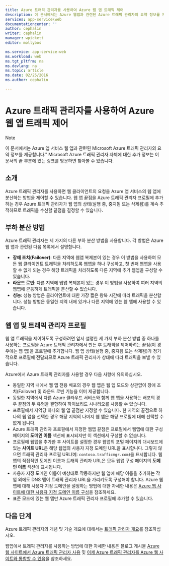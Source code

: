 ```yaml
---
title: Azure 트래픽 관리자를 사용하여 Azure 웹 앱 트래픽 제어
description: 이 문서에서는 Azure 웹앱과 관련된 Azure 트래픽 관리자의 요약 정보를 제공합니다.
services: app-service\web
documentationcenter: ''
author: cephalin
writer: cephalin
manager: wpickett
editor: mollybos

ms.service: app-service-web
ms.workload: web
ms.tgt_pltfrm: na
ms.devlang: na
ms.topic: article
ms.date: 02/25/2016
ms.author: cephalin

---
```

# Azure 트래픽 관리자를 사용하여 Azure 웹 앱 트래픽 제어
> [!NOTE]
> 이 문서에서는 Azure 앱 서비스 웹 앱과 관련된 Microsoft Azure 트래픽 관리자의 요약 정보를 제공합니다." Microsoft Azure 트래픽 관리자 자체에 대한 추가 정보는 이 문서의 끝 부분에 있는 링크를 방문하면 찾아볼 수 있습니다.
> 
> 

## 소개
Azure 트래픽 관리자를 사용하면 웹 클라이언트의 요청을 Azure 앱 서비스의 웹 앱에 분산하는 방법을 제어할 수 있습니다. 웹 앱 끝점을 Azure 트래픽 관리자 프로필에 추가하는 경우 Azure 트래픽 관리자가 웹 앱의 상태(실행 중, 중지됨 또는 삭제됨)를 계속 추적하므로 트래픽을 수신할 끝점을 결정할 수 있습니다.

## 부하 분산 방법
Azure 트래픽 관리자는 세 가지의 다른 부하 분산 방법을 사용합니다. 각 방법은 Azure 웹 앱과 관련된 다음 목록에서 설명합니다.

* **장애 조치(Failover)**: 다른 지역에 웹앱 복제본이 있는 경우 이 방법을 사용하여 모든 웹 클라이언트 트래픽을 처리하도록 웹앱을 하나 구성하고, 첫 번째 웹앱을 사용할 수 없게 되는 경우 해당 트래픽을 처리하도록 다른 지역에 추가 웹앱을 구성할 수 있습니다.
* **라운드 로빈**: 다른 지역에 웹앱 복제본이 있는 경우 이 방법을 사용하여 여러 지역의 웹앱에 균등하게 트래픽을 분산할 수 있습니다.
* **성능**: 성능 방법은 클라이언트에 대한 가장 짧은 왕복 시간에 따라 트래픽을 분산합니다. 성능 방법은 동일한 지역 내에 있거나 다른 지역에 있는 웹 앱에 사용할 수 있습니다.

## 웹 앱 및 트래픽 관리자 프로필
웹 앱 트래픽을 제어하도록 구성하려면 앞서 설명한 세 가지 부하 분산 방법 중 하나를 사용하는 프로필을 Azure 트래픽 관리자에서 만든 후 트래픽을 제어하려는 끝점(이 경우에는 웹 앱)을 프로필에 추가합니다. 웹 앱 상태(실행 중, 중지됨 또는 삭제됨)가 정기적으로 프로필에 전달되므로 Azure 트래픽 관리자가 상태에 따라 트래픽을 보낼 수 있습니다.

Azure에서 Azure 트래픽 관리자를 사용할 경우 다음 사항에 유의하십시오.

* 동일한 지역 내에서 웹 앱 전용 배포의 경우 웹 앱은 웹 앱 모드와 상관없이 장애 조치(Failover) 및 라운드 로빈 기능을 이미 제공합니다.
* 동일한 지역에서 다른 Azure 클라우드 서비스와 함께 웹 앱을 사용하는 배포의 경우 끝점의 두 유형을 결합하여 하이브리드 시나리오를 사용할 수 있습니다.
* 프로필에서 지역당 하나의 웹 앱 끝점만 지정할 수 있습니다. 한 지역의 끝점으로 하나의 웹 앱을 선택한 경우 해당 지역의 나머지 웹 앱은 해당 프로필에 대해 선택할 수 없게 됩니다.
* Azure 트래픽 관리자 프로필에서 지정한 웹앱 끝점은 프로필에서 웹앱에 대한 구성 페이지의 **도메인 이름** 섹션에 표시되지만 이 섹션에서 구성할 수 없습니다.
* 프로필에 웹앱을 추가한 후 사이트를 설정한 경우 웹앱의 포털 페이지의 대시보드에 있는 **사이트 URL**은 해당 웹앱의 사용자 지정 도메인 URL을 표시합니다. 그렇지 않으면 트래픽 관리자 프로필 URL(예: `contoso.trafficmgr.com`)을 표시합니다. 웹앱의 직접적인 도메인 이름과 트래픽 관리자 URL은 모두 웹앱 구성 페이지의 **도메인 이름** 섹션에 표시됩니다.
* 사용자 지정 도메인 이름이 예상대로 작동하지만 웹 앱에 해당 이름을 추가하는 작업 외에도 DNS 맵이 트래픽 관리자 URL을 가리키도록 구성해야 합니다. Azure 웹앱에 대해 사용자 지정 도메인을 설정하는 방법에 대한 자세한 내용은 [Azure 웹 사이트에 대한 사용자 지정 도메인 이름 구성](web-sites-custom-domain-name.md)을 참조하세요.
* 표준 모드에 있는 웹 앱만 Azure 트래픽 관리자 프로필에 추가할 수 있습니다.

## 다음 단계
Azure 트래픽 관리자의 개념 및 기술 개요에 대해서는 [트래픽 관리자 개요](../traffic-manager/traffic-manager-overview.md)를 참조하십시오.

웹앱에서 트래픽 관리자를 사용하는 방법에 대한 자세한 내용은 블로그 게시물 [Azure 웹 사이트에서 Azure 트래픽 관리자 사용](http://blogs.msdn.com/b/waws/archive/2014/03/18/using-windows-azure-traffic-manager-with-waws.aspx) 및 [이제 Azure 트래픽 관리자를 Azure 웹 사이트와 통합할 수 있음](https://azure.microsoft.com/blog/2014/03/27/azure-traffic-manager-can-now-integrate-with-azure-web-sites/)을 참조하세요.

<!---HONumber=AcomDC_0413_2016-->